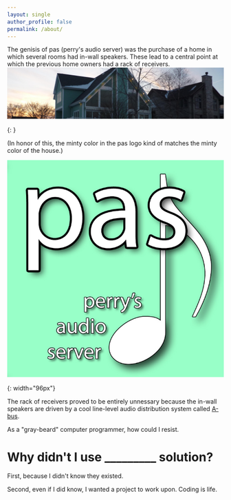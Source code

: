 ```yaml
---
layout: single
author_profile: false
permalink: /about/
---
```


The genisis of pas (perry's audio server) was the purchase of a home in which several
rooms had in-wall speakers. These lead to a central point at which the previous home
owners had a rack of receivers. ![house]

[house]: ../assets/house.jpg
{: }

(In honor of this, the minty color in the pas logo kind of matches the minty color of the house.)

![logo]

[logo]: ../assets/note.jpg
{: width="96px"}

The rack of receivers proved to be entirely unnessary because the in-wall speakers are driven by a cool line-level audio distribution system called [A-bus](http://www.leisuretech.com.au/ABWhat.htm).

As a "gray-beard" computer programmer, how could I resist.

Why didn't I use _________ solution?
===
First, because I didn't know they existed.

Second, even if I did know, I wanted a project to work upon. Coding is life.

